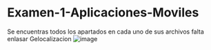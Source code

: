 # Examen-1-Aplicaciones-Moviles
Se encuentras todos los apartados en cada uno de sus archivos falta enlasar 
Gelocalizacion
![image](https://user-images.githubusercontent.com/38759831/127416422-92ed3450-8632-4ff9-9895-c4b45918deea.png)
